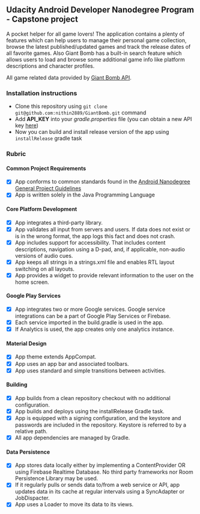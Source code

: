 ## Udacity Android Developer Nanodegree Program - Capstone project

A pocket helper for all game lovers! The application contains a plenty of features which can help users to manage their personal game collection, browse the latest published/updated games and track the release dates of all favorite games. Also Giant Bomb has a built-in search feature which allows users to load and browse some additional game info like platform descriptions and character profiles.

All game related data provided by [Giant Bomb API](https://www.giantbomb.com/api/).

### Installation instructions
* Clone this repository using `git clone git@github.com:nithin2889/GiantBomb.git` command
* Add **API_KEY** into your *gradle.properties* file (you can obtain a new API key [here](https://www.giantbomb.com/api/))
* Now you can build and install release version of the app using `installRelease` gradle task

### Rubric

#### Common Project Requirements
- [x] App conforms to common standards found in the [Android Nanodegree General Project Guidelines](http://udacity.github.io/android-nanodegree-guidelines/core.html)
- [x] App is written solely in the Java Programming Language

#### Core Platform Development
- [x] App integrates a third-party library.
- [x] App validates all input from servers and users. If data does not exist or is in the wrong format, the app logs this fact and does not crash.
- [x] App includes support for accessibility. That includes content descriptions, navigation using a D-pad, and, if applicable, non-audio versions of audio cues.
- [x] App keeps all strings in a strings.xml file and enables RTL layout switching on all layouts.
- [x] App provides a widget to provide relevant information to the user on the home screen.

#### Google Play Services
- [x] App integrates two or more Google services. Google service integrations can be a part of Google Play Services or Firebase.
- [x] Each service imported in the build.gradle is used in the app.
- [x] If Analytics is used, the app creates only one analytics instance.

#### Material Design
- [x] App theme extends AppCompat.
- [x] App uses an app bar and associated toolbars.
- [x] App uses standard and simple transitions between activities.

#### Building
- [x] App builds from a clean repository checkout with no additional configuration.
- [x] App builds and deploys using the installRelease Gradle task.
- [x] App is equipped with a signing configuration, and the keystore and passwords are included in the repository. Keystore is referred to by a relative path.
- [x] All app dependencies are managed by Gradle.

#### Data Persistence
- [x] App stores data locally either by implementing a ContentProvider OR using Firebase Realtime Database. No third party frameworks nor Room Persistence Library may be used.
- [x] If it regularly pulls or sends data to/from a web service or API, app updates data in its cache at regular intervals using a SyncAdapter or JobDispacter.
- [x] App uses a Loader to move its data to its views.
